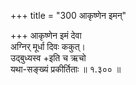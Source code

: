 +++
title = "300 आकृष्णेन इमन्"

+++
आकृष्णेन इमं देवा  
अग्निर् मूर्धा दिवः ककुत्।  
उद्बुध्यस्व +इति च ऋचो  
यथा-सङ्ख्यं प्रकीर्तिताः  ॥ १.३०० ॥